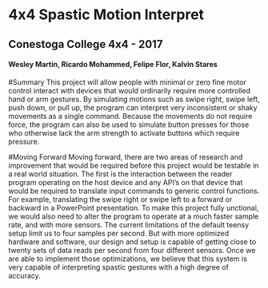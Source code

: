 # 4x4 Spastic Motion Interpret
## Conestoga College 4x4 - 2017

#### Wesley Martin, Ricardo Mohammed, Felipe Flor, Kalvin Stares

#Summary
This project will allow people with minimal or zero fine motor control interact with devices 
that would ordinarily require more controlled hand or arm gestures. By simulating motions such
as swipe right, swipe left, push down, or pull up, the program can interpret very inconsistent 
or shaky movements as a single command. Because the movements do not require force, the program 
can also be used to simulate button presses for those who otherwise lack the arm strength to activate 
buttons which require pressure.

#Moving Forward
Moving forward, there are two areas of research and improvement that would be required before this 
project would be testable in a real world situation. The first is the interaction between the
reader program operating on the host device and any API’s on that device that would be required 
to translate input commands to generic control functions. For example, translating the swipe right 
or swipe left to a forward or backward in a PowerPoint presentation. To make this project fully 
unctional, we would also need to alter the program to operate at a much faster sample rate, and 
with more sensors. The current limitations of the default teensy setup limit us to four samples 
per second. But with more optimized hardware and software, our design and setup is capable of 
getting close to twenty sets of data reads per second from four different sensors. Once we are 
able to implement those optimizations, we believe that this system is very capable of interpreting 
spastic gestures with a high degree of accuracy.
